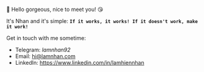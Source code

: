 👋 Hello gorgeous, nice to meet you! 😘

It's Nhan and it's simple: **`If it works, it works! If it doesn't work, make it work!`**

Get in touch with me sometime:
- Telegram: _lamnhan92_
- Email: hi@lamnhan.com
- LinkedIn: https://www.linkedin.com/in/lamhiennhan
